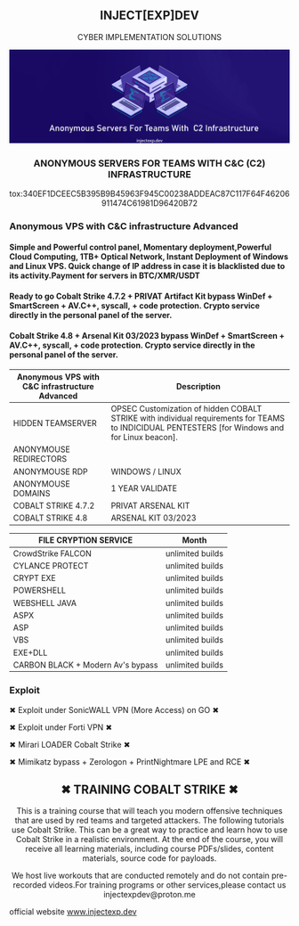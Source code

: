 <h2 align="center">INJECT[EXP]DEV</a> </h2> 

<p align="center">
CYBER IMPLEMENTATION SOLUTIONS
</p>

<p align="center">
  <img src="https://github.com/AnonymousServersForTeamsWithC2/.github/blob/main/profile/injectexp.dev.png" alt="animated" />
</p>

<h3 align="center">ANONYMOUS SERVERS FOR TEAMS WITH C&C (С2) INFRASTRUCTURE</a> </h3> 

<p align="center">
tox:340EF1DCEEC5B395B9B45963F945C00238ADDEAC87C117F64F46206911474C61981D96420B72
</p>

### Anonymous VPS with C&C infrastructure Advanced

#### Simple and Powerful control panel, Momentary deployment,Powerful Cloud Computing, 1TB+ Optical Network, Instant Deployment of Windows and Linux VPS. Quick change of IP address in case it is blacklisted due to its activity.Payment for servers in BTC/XMR/USDT

#### Ready to go Cobalt Strike 4.7.2 + PRIVAT Artifact Kit bypass WinDef + SmartScreen + AV.C++, syscall, + code protection. Crypto service directly in the personal panel of the server.

#### Cobalt Strike 4.8 + Arsenal Kit 03/2023 bypass WinDef + SmartScreen + AV.C++, syscall, + code protection. Crypto service directly in the personal panel of the server.

Anonymous VPS with C&C infrastructure Advanced  | Description
----------------------------------------------- |----------------------
HIDDEN TEAMSERVER                               | OPSEC Сustomization of hidden COBALT STRIKE with individual requirements for TEAMS to INDICIDUAL PENTESTERS [for Windows and for Linux beacon].
ANONYMOUSE REDIRECTORS                          |
ANONYMOUSE RDP                                  | WINDOWS / LINUX 
ANONYMOUSE DOMAINS                              | 1 YEAR VALIDATE  
COBALT STRIKE 4.7.2                             | PRIVAT ARSENAL KIT
COBALT STRIKE 4.8                               | ARSENAL KIT 03/2023  

FILE CRYPTION SERVICE                           | Month
----------------------------------------------- |----------------------
CrowdStrike FALCON                              | unlimited builds
CYLANCE PROTECT                                 | unlimited builds    
CRYPT EXE                                       | unlimited builds 
POWERSHELL                                      | unlimited builds   
WEBSHELL JAVA                                   | unlimited builds             
ASPX                                            | unlimited builds   
ASP                                             | unlimited builds  
VBS                                             | unlimited builds  
EXE+DLL                                         | unlimited builds
CARBON BLACK + Modern Av's bypass               | unlimited builds

### Exploit

✖ Exploit under SonicWALL VPN (More Access) on GO ✖

✖ Exploit under Forti VPN ✖

✖ Mirari LOADER Cobalt Strike ✖ 

✖ Mimikatz bypass + Zerologon + PrintNightmare LPE and RCE ✖

<p align="center">

<h2 align="center">✖  TRAINING COBALT STRIKE ✖</a> </h2> 

<p align="center">
This is a training course that will teach you modern offensive techniques that are used by red teams and targeted attackers. The following tutorials use Cobalt Strike. This can be a great way to practice and learn how to use Cobalt Strike in a realistic environment. At the end of the course, you will receive all learning materials, including course PDFs/slides, content materials, source code for payloads.

<p align="center">
We host live workouts that are conducted remotely and do not contain pre-recorded videos.For training programs or other services,please contact us                                     injectexpdev@proton.me                                 
</p>

official website www.injectexp.dev

